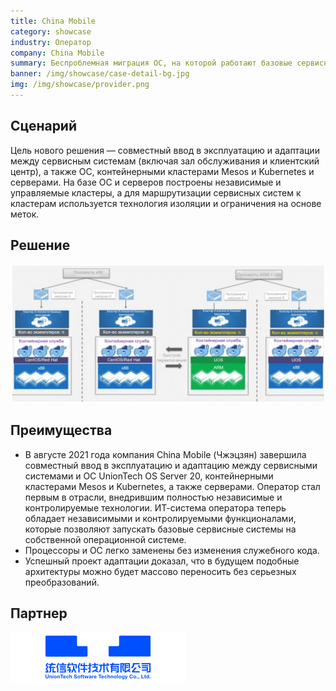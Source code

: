 ```yaml
---
title: China Mobile
category: showcase
industry: Оператор
company: China Mobile
summary: Беспроблемная миграция ОС, на которой работают базовые сервисные системы
banner: /img/showcase/case-detail-bg.jpg
img: /img/showcase/provider.png
---
```


## **Сценарий**

Цель нового решения — совместный ввод в эксплуатацию и адаптации между сервисным системам (включая зал обслуживания и клиентский центр), а также ОС, контейнерными кластерами Mesos и Kubernetes и серверами. На базе ОС и серверов построены независимые и управляемые кластеры, а для маршрутизации сервисных систем к кластерам используется технология изоляции и ограничения на основе меток.

## **Решение**

<div class="case-img"><img src="./p3.png"/></div>

## **Преимущества**

- В августе 2021 года компания China Mobile (Чжэцзян) завершила совместный ввод в эксплуатацию и адаптацию между сервисными системами и ОС UnionTech OS Server 20, контейнерными кластерами Mesos и Kubernetes, а также серверами. Оператор стал первым в отрасли, внедрившим полностью независимые и контролируемые технологии. ИТ-система оператора теперь обладает независимыми и контролируемыми функционалами, которые позволяют запускать базовые сервисные системы на собственной операционной системе.
- Процессоры и ОС легко заменены без изменения служебного кода.
- Успешный проект адаптации доказал, что в будущем подобные архитектуры можно будет массово переносить без серьезных преобразований.

## **Партнер**

<img src="./tongxin.png"/>
